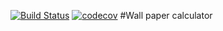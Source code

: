 [![Build Status](https://travis-ci.com/amirismagilov/wallpaper_calculator.svg?branch=master)](https://travis-ci.com/amirismagilov/wallpaper_calculator)
[![codecov](https://codecov.io/gh/amirismagilov/wallpaper_calculator/branch/master/graph/badge.svg)](https://codecov.io/gh/amirismagilov/wallpaper_calculator)
#Wall paper calculator 